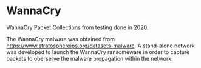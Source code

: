 # WannaCry
WannaCry Packet Collections from testing done in 2020. 

The WannaCry malware was obtained from https://www.stratosphereips.org/datasets-malware.  A stand-alone network was developed to launch the WannaCry ransomeware in order to capture packets to oberserve the malware propagation within the network.   


